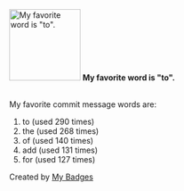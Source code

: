 <img src="https://my-badges.github.io/my-badges/favorite-word.png" alt="My favorite word is &quot;to&quot;." title="My favorite word is &quot;to&quot;." width="128">
<strong>My favorite word is &quot;to&quot;.</strong>
<br><br>

My favorite commit message words are:

1. to (used 290 times)
2. the (used 268 times)
3. of (used 140 times)
4. add (used 131 times)
5. for (used 127 times)


Created by <a href="https://github.com/my-badges/my-badges">My Badges</a>